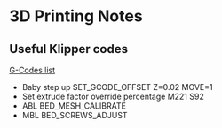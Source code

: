 # 3D Printing Notes

## Useful Klipper codes
[G-Codes list](https://www.klipper3d.org/G-Codes.html)

* Baby step up
    SET_GCODE_OFFSET Z=0.02 MOVE=1
* Set extrude factor override percentage
    M221 S92
* ABL
    BED_MESH_CALIBRATE
* MBL
    BED_SCREWS_ADJUST

